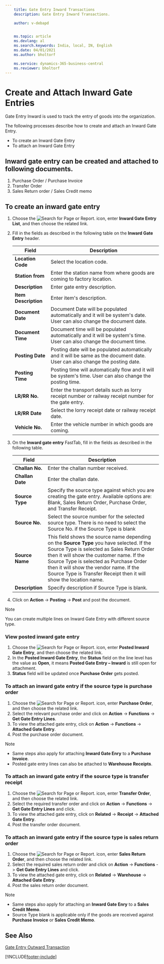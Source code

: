 ```yaml
---
    title: Gate Entry Inward Transactions
    description: Gate Entry Inward Transactions.

    author: v-debapd

    
    ms.topic: article
    ms.devlang: al
    ms.search.keywords: India, local, IN, English
    ms.date: 04/01/2021
    ms.author: bholtorf

    ms.service: dynamics-365-business-central
    ms.reviewer: bholtorf
---
```

# Create and Attach Inward Gate Entries


Gate Entry Inward is used to track the entry of goods into the organization.

The following processes describe how to create and attach an Inward Gate Entry.

 - To create an Inward Gate Entry
 - To attach an Inward Gate Entry

## Inward gate entry can be created and attached to following documents.

1. Purchase Order / Purchase Invoice
2. Transfer Order
3. Sales Return order / Sales Credit memo

## To create an inward gate entry

1. Choose the ![Search for Page or Report.](image/search_small.png "Search for Page or Report icon") icon, enter **Inward Gate Entry List**, and then choose the related link.
2. Fill in the fields as described in the following table on the **Inward Gate Entry** header.

    |Field|Description|  
    |---------------------------------|---------------------------------------|  
    |**Location Code**|Select the location code.|
    |**Station from**|Enter the station name from where goods are coming to factory location.|
    |**Description**|Enter gate entry description.|
    |**Item Description**|Enter item's description.|
    |**Document Date**|Document Date will be populated automatically and it will be system's date. User can also change the document date.|
    |**Document Time**|Document time will be populated automatically and it will be system's time. User can also change the document time.|
    |**Posting Date**|Posting date will be populated automatically and it will be same as the document date. User can also change the posting date.|
    |**Posting Time**|Posting time will automatically flow and it   will be system's time. User can also change the posting time.|
    |**LR/RR No.**|Enter the transport details such as lorry receipt number or railway receipt number for the gate entry.|
    |**LR/RR Date**|Select the lorry receipt date or railway receipt date.|
    |**Vehicle No.**|Enter the vehicle number in which goods are coming.|

3. On the **Inward gate entry** FastTab, fill in the fields as described in the following table.

    |Field|Description|  
    |---------------------------------|---------------------------------------|  
    |**Challan No.**|Enter the challan number received.|
    |**Challan Date**|Enter the challan date.|
    |**Source Type**|Specify the source type against which you are creating the gate entry. Available options are: Blank, Sales Return Order, Purchase Order, and Transfer Receipt.|
    |**Source No.**|Select the source number for the selected source type. There is no need to select the Source No. if the Source Type is blank|
    |**Source Name**| This field shows the source name depending on the **Source Type** you have selected. If the Source Type is selected as Sales Return Order then it will show the customer name. If the Source Type is selected as Purchase Order then it will show the vendor name. If the Source Type is Transfer Receipt then it will show the location name.|
    |**Description**|Specify description if Source Type is blank.|

4. Click on **Action** -> **Posting** -> **Post** and post the document.

> [!NOTE]
> You can create multiple lines on Inward Gate Entry with different source type.

### View posted inward gate entry

1. Choose the ![Search for Page or Report.](image/search_small.png "Search for Page or Report icon") icon, enter **Posted Inward Gate Entry**, and then choose the related link.
2. In the **Posted Inward Gate Entry**, the **Status** field on the line level has the value as **Open**, it means **Posted Gate Entry – Inward** is still open for attachment. 
3. **Status** field will be updated once **Purchase Order** gets posted.  


### To attach an inward gate entry if the source type is purchase order

1. Choose the ![Search for Page or Report.](image/search_small.png "Search for Page or Report icon") icon, enter **Purchase Order**, and then choose the related link.
2. Select the relevant purchase order and click on **Action** -> **Functions** -> **Get Gate Entry Lines**.
3. To view the attached gate entry, click on **Action** -> **Functions** -> **Attached Gate Entry**.
4. Post the purchase order document.

> [!NOTE]
> - Same steps also apply for attaching **Inward Gate Enry** to a **Purchase Invoice**.
> - Posted gate entry lines can also be attached to **Warehouse Receipts**.

### To attach an inward gate entry if the source type is transfer receipt

1. Choose the ![Search for Page or Report.](image/search_small.png "Search for Page or Report icon") icon, enter **Transfer Order**, and then choose the related link.
2. Select the required transfer order and click on **Action** -> **Functions** -> **Get Gate Entry Lines** and click.
3. To view the attached gate entry, click on **Related** -> **Receipt** -> **Attached Gate Entry**.
4. Post the transfer order document.

### To attach an inward gate entry if the source type is sales return order

1. Choose the ![Search for Page or Report.](image/search_small.png "Search for Page or Report icon") icon, enter **Sales Return Order**, and then choose the related link.
2. Select the required sales return order and click on **Action** -> **Functions** -> **Get Gate Entry Lines** and click.
3. To view the attached gate entry, click on **Related** -> **Warehouse** -> **Attached Gate Entry**.
4. Post the sales return order document.

> [!NOTE]
> - Same steps also apply for attaching an **Inward Gate Enry** to a **Sales Credit Memo**.
> - Source Type  blank is applicable only if the goods are received against **Purchase Invoice** or **Sales Credit Memo**.



## See Also 
[Gate Entry Outward Transaction](Gate-Entry-Outward_Transactions.md)







[!INCLUDE[footer-include](../../includes/footer-banner.md)]